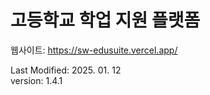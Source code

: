 # 고등학교 학업 지원 플랫폼
웹사이트: https://sw-edusuite.vercel.app/

Last Modified: 2025. 01. 12   
version: 1.4.1